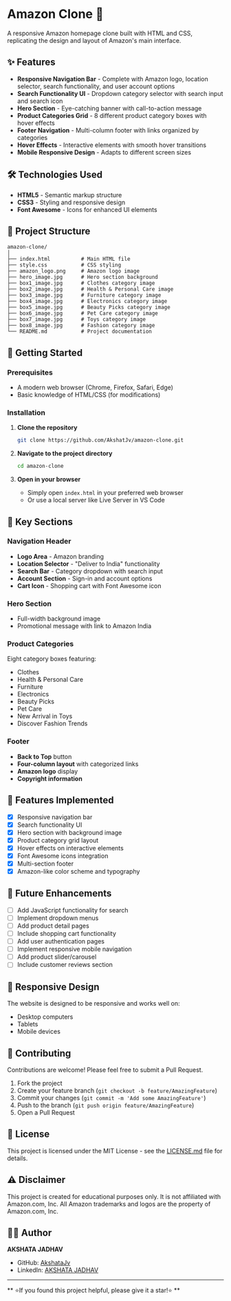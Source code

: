 # Amazon Clone 🛒

A responsive Amazon homepage clone built with HTML and CSS, replicating the design and layout of Amazon's main interface.

## ✨ Features

- **Responsive Navigation Bar** - Complete with Amazon logo, location selector, search functionality, and user account options
- **Search Functionality UI** - Dropdown category selector with search input and search icon
- **Hero Section** - Eye-catching banner with call-to-action message
- **Product Categories Grid** - 8 different product category boxes with hover effects
- **Footer Navigation** - Multi-column footer with links organized by categories
- **Hover Effects** - Interactive elements with smooth hover transitions
- **Mobile Responsive Design** - Adapts to different screen sizes

## 🛠️ Technologies Used

- **HTML5** - Semantic markup structure
- **CSS3** - Styling and responsive design
- **Font Awesome** - Icons for enhanced UI elements

## 📁 Project Structure

```
amazon-clone/
│
├── index.html          # Main HTML file
├── style.css           # CSS styling
├── amazon_logo.png     # Amazon logo image
├── hero_image.jpg      # Hero section background
├── box1_image.jpg      # Clothes category image
├── box2_image.jpg      # Health & Personal Care image
├── box3_image.jpg      # Furniture category image
├── box4_image.jpg      # Electronics category image
├── box5_image.jpg      # Beauty Picks category image
├── box6_image.jpg      # Pet Care category image
├── box7_image.jpg      # Toys category image
├── box8_image.jpg      # Fashion category image
└── README.md           # Project documentation
```

## 🚀 Getting Started

### Prerequisites

- A modern web browser (Chrome, Firefox, Safari, Edge)
- Basic knowledge of HTML/CSS (for modifications)

### Installation

1. **Clone the repository**
   ```bash
   git clone https://github.com/AkshatJv/amazon-clone.git
   ```

2. **Navigate to the project directory**
   ```bash
   cd amazon-clone
   ```

3. **Open in your browser**
   - Simply open `index.html` in your preferred web browser
   - Or use a local server like Live Server in VS Code

## 🎨 Key Sections

### Navigation Header
- **Logo Area** - Amazon branding
- **Location Selector** - "Deliver to India" functionality
- **Search Bar** - Category dropdown with search input
- **Account Section** - Sign-in and account options
- **Cart Icon** - Shopping cart with Font Awesome icon

### Hero Section
- Full-width background image
- Promotional message with link to Amazon India

### Product Categories
Eight category boxes featuring:
- Clothes
- Health & Personal Care
- Furniture
- Electronics
- Beauty Picks
- Pet Care
- New Arrival in Toys
- Discover Fashion Trends

### Footer
- **Back to Top** button
- **Four-column layout** with categorized links
- **Amazon logo** display
- **Copyright information**

## 🎯 Features Implemented

- [x] Responsive navigation bar
- [x] Search functionality UI
- [x] Hero section with background image
- [x] Product category grid layout
- [x] Hover effects on interactive elements
- [x] Font Awesome icons integration
- [x] Multi-section footer
- [x] Amazon-like color scheme and typography

## 🌟 Future Enhancements

- [ ] Add JavaScript functionality for search
- [ ] Implement dropdown menus
- [ ] Add product detail pages
- [ ] Include shopping cart functionality
- [ ] Add user authentication pages
- [ ] Implement responsive mobile navigation
- [ ] Add product slider/carousel
- [ ] Include customer reviews section

## 📱 Responsive Design

The website is designed to be responsive and works well on:
- Desktop computers
- Tablets
- Mobile devices

## 🤝 Contributing

Contributions are welcome! Please feel free to submit a Pull Request.

1. Fork the project
2. Create your feature branch (`git checkout -b feature/AmazingFeature`)
3. Commit your changes (`git commit -m 'Add some AmazingFeature'`)
4. Push to the branch (`git push origin feature/AmazingFeature`)
5. Open a Pull Request

## 📝 License

This project is licensed under the MIT License - see the [LICENSE.md](LICENSE.md) file for details.

## ⚠️ Disclaimer

This project is created for educational purposes only. It is not affiliated with Amazon.com, Inc. All Amazon trademarks and logos are the property of Amazon.com, Inc.

## 👨‍💻 Author

**AKSHATA JADHAV**
- GitHub: [AkshataJv](https://github.com/AkshtaJv)
- LinkedIn: [AKSHATA JADHAV](https://www.linkedin.com/in/akshata-jadhav-5b5611344?utm_source=share&utm_campaign=share_via&utm_content=profile&utm_medium=android_app)

---

** ⭐If you found this project helpful, please give it a star!⭐ **



